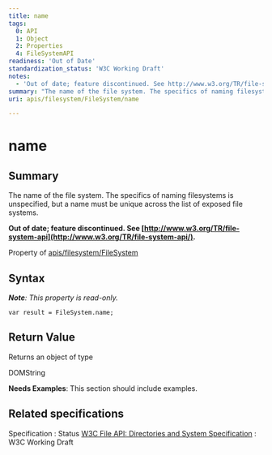 ```yaml
---
title: name
tags:
  0: API
  1: Object
  2: Properties
  4: FileSystemAPI
readiness: 'Out of Date'
standardization_status: 'W3C Working Draft'
notes:
  - 'Out of date; feature discontinued. See http://www.w3.org/TR/file-system-api/.'
summary: "The name of the file system. The specifics of naming filesystems is unspecified, but a name must be unique across the list of exposed file systems.\n"
uri: apis/filesystem/FileSystem/name

---
```

# name

## Summary

The name of the file system. The specifics of naming filesystems is unspecified, but a name must be unique across the list of exposed file systems.

**Out of date; feature discontinued. See [http://www.w3.org/TR/file-system-api](http://www.w3.org/TR/file-system-api/).**

<span data-meta="applies_to" data-type="key">Property of <span data-type="value">[apis/filesystem/FileSystem](/apis/filesystem/FileSystem)</span></span>

## Syntax

***Note**: This property is read-only.*

``` {.js}
var result = FileSystem.name;
```

## Return Value

<span data-meta="return" data-type="key">Returns an object of type <span data-type="value"></span></span>

DOMString

**Needs Examples**: This section should include examples.

## Related specifications

Specification
:   Status
[W3C File API: Directories and System Specification](http://dev.w3.org/2009/dap/file-system/pub/FileSystem/)
:   W3C Working Draft

